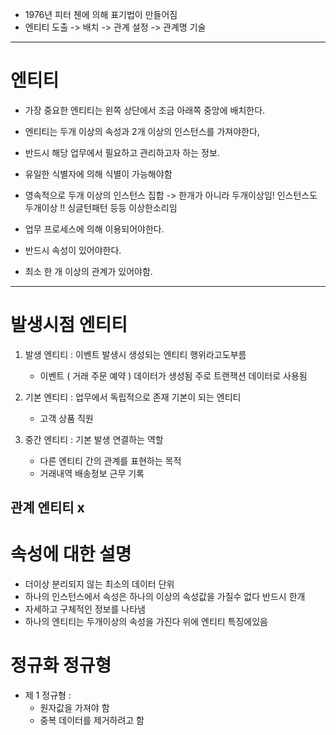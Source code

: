 

- 1976년 피터 첸에 의해 표기법이 만들어짐 
- 엔티티 도출 -> 배치 -> 관계 설정 -> 관계명 기술

---

# 엔티티 

- 가장 중요한 엔티티는 왼쪽 상단에서 조금 아래쪽 중앙에 배치한다.

- 엔티티는 두개 이상의 속성과 2개 이상의 인스턴스를 가져야한다,


- 반드시 해당 업무에서 필요하고 관리하고자 하는 정보. 
- 유일한 식별자에 의해 식별이 가능해야함 
- 영속적으로 두개 이상의 인스턴스 집합 -> 한개가 아니라 두개이상임!  인스턴스도 두개이상 !!  싱글턴패턴 등등 이상한소리임 
- 업무 프로세스에 의해 이용되어야한다.
- 반드시 속성이 있어야한다. 
- 최소 한 개 이상의 관계가 있어야함.


----


# 발생시점 엔티티 

1. 발생 엔티티 : 이벤트 발생시 생성되는 엔티티  행위라고도부름
    - 이벤트 ( 거래 주문 예약 ) 데이터가 생성됨 주로 트랜잭션 데이터로 사용됨



2. 기본 엔티티 : 업무에서 독립적으로 존재 기본이 되는 엔티티 
   - 고객 상품 직원

3. 중간 엔티티 : 기본 발생 연결하는 역할
   - 다른 엔티티 간의 관계를 표현하는 목적 
   - 거래내역 배송정보 근무 기록

관계 엔티티 x 
----




# 속성에 대한 설명

- 더이상 분리되지 않는 최소의 데이터 단위 
- 하나의 인스턴스에서 속성은 하나의 이상의 속성값을 가질수 없다 반드시 한개
- 자세하고 구체적인 정보를 나타냄 
- 하나의 엔티티는 두개이상의 속성을 가진다 위에 엔티티 특징에있음 


# 정규화 정규형


- 제 1 정규형 : 
  - 원자값을 가져야 함 
  - 중복 데이터를 제거하려고 함 



